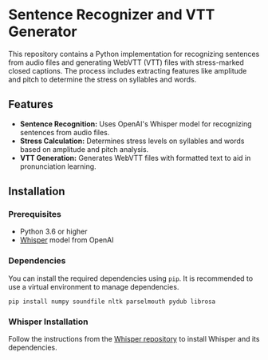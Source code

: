 
# Sentence Recognizer and VTT Generator

This repository contains a Python implementation for recognizing sentences from audio files and generating WebVTT (VTT) files with stress-marked closed captions. The process includes extracting features like amplitude and pitch to determine the stress on syllables and words.

## Features

-   **Sentence Recognition:** Uses OpenAI's Whisper model for recognizing sentences from audio files.
-   **Stress Calculation:** Determines stress levels on syllables and words based on amplitude and pitch analysis.
-   **VTT Generation:** Generates WebVTT files with formatted text to aid in pronunciation learning.

## Installation

### Prerequisites

-   Python 3.6 or higher
-   [Whisper](https://github.com/openai/whisper) model from OpenAI

### Dependencies

You can install the required dependencies using `pip`. It is recommended to use a virtual environment to manage dependencies.

`pip install numpy soundfile nltk parselmouth pydub librosa` 

### Whisper Installation

Follow the instructions from the [Whisper repository](https://github.com/openai/whisper) to install Whisper and its dependencies.

